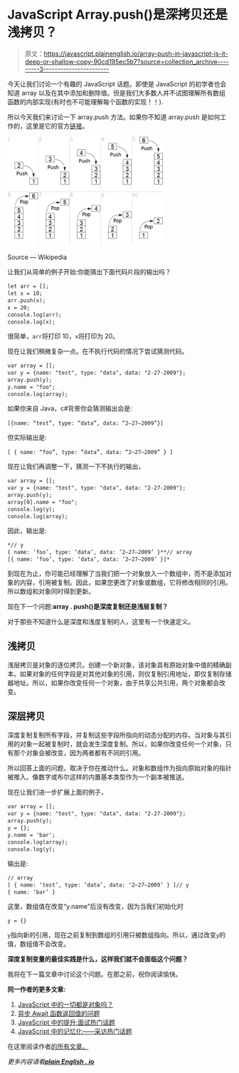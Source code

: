 # JavaScript Array.push()是深拷贝还是浅拷贝？

> 原文：<https://javascript.plainenglish.io/array-push-in-javascript-is-it-deep-or-shallow-copy-90cd195ec5b7?source=collection_archive---------3----------------------->

今天让我们讨论一个有趣的 JavaScript 话题。即使是 JavaScript 的初学者也会知道 array 以及在其中添加和删除值。但是我们大多数人并不试图理解所有数组函数的内部实现(有时也不可能理解每个函数的实现！！).

所以今天我们来讨论一下 array.push 方法。如果你不知道 array.push 是如何工作的，这里是它的官方[链接](https://developer.mozilla.org/en-US/docs/Web/JavaScript/Reference/Global_Objects/Array/push)。

![](img/9b4d29a26206fc24fe1390d6c9d1ccd9.png)

Source — Wikipedia

让我们从简单的例子开始:你能猜出下面代码片段的输出吗？

```
let arr = [];
let x = 10;
arr.push(x);
x = 20;
console.log(arr); 
console.log(x);
```

很简单，`arr`将打印 10，`x`将打印为 20。

现在让我们稍微复杂一点。在不执行代码的情况下尝试猜测代码。

```
var array = [];
var y = {name: "test", type: "data", data: "2-27-2009"};
array.push(y);
y.name = "foo";
console.log(array);
```

如果你来自 Java，c#背景你会猜测输出会是:

`[{name: “test”, type: “data”, data: “2–27–2009”}]`

但实际输出是:

`[ { name: “foo”, type: “data”, data: “2–27–2009” } ]`

现在让我们再调整一下，猜测一下不执行的输出，

```
var array = [];
var y = {name: "test", type: "data", data: "2-27-2009"};
array.push(y);
array[0].name = "foo";
console.log(y);
console.log(array);
```

因此，输出是:

```
*// y
{ name: ‘foo’, type: ‘data’, data: ‘2–27–2009’ }**// array
[{ name: ‘foo’, type: ‘data’, data: ‘2–27–2009’ }]*
```

到现在为止，你可能已经理解了当我们把一个对象放入一个数组中，而不是添加对象的内容，引用被复制。因此，如果您更改了对象或数组，它将修改相同的引用。所以数组和对象同时得到更新。

现在下一个问题:**array . push()是深度复制还是浅层复制？**

对于那些不知道什么是深度和浅度复制的人，这里有一个快速定义。

## 浅拷贝

浅层拷贝是对象的逐位拷贝。创建一个新对象，该对象具有原始对象中值的精确副本。如果对象的任何字段是对其他对象的引用，则仅复制引用地址，即仅复制存储器地址。所以，如果你改变任何一个对象，由于共享公共引用，两个对象都会改变。

## 深层拷贝

深度复制复制所有字段，并复制这些字段所指向的动态分配的内存。当对象与其引用的对象一起被复制时，就会发生深度复制。所以，如果你改变任何一个对象，只有那个对象会被改变，因为两者都有不同的引用。

所以回答上面的问题，取决于你在推动什么。对象和数组作为指向原始对象的指针被推入。像数字或布尔这样的内置基本类型作为一个副本被推送。

现在让我们进一步扩展上面的例子，

```
var array = [];
var y = {name: "test", type: "data", data: "2-27-2009"};
array.push(y);
y = {}; 
y.name = 'bar';
console.log(array);
console.log(y);
```

输出是:

```
// array 
[ { name: ‘test’, type: ‘data’, data: ‘2–27–2009’ } ]// y
{ name: ‘bar’ }
```

这里，数组值在改变“y.name”后没有改变，因为当我们初始化时

```
y = {}
```

`y`指向新的引用，现在之前复制到数组的引用只被数组指向。所以，通过改变`y`的值，数组值不会改变。

**深度复制变量的最佳实践是什么，这样我们就不会面临这个问题？**

我将在下一篇文章中讨论这个问题。在那之前，祝你阅读愉快。

**同一作者的更多文章:**

1.  [JavaScript 中的一切都是对象吗？](https://mevasanth.medium.com/how-everything-is-object-in-javascript-a4164d7e6a2d)
2.  [异步 Await 函数返回值的问题](/problem-with-returning-values-from-async-await-function-javascript-e99c94a47ca5)
3.  [JavaScript 中的提升:面试热门话题](https://mevasanth.medium.com/hoisting-in-javascript-hot-topic-for-interview-43b463a6a77?source=follow_footer---------0----------------------------)
4.  [JavaScript 中的记忆化——采访热门话题](https://mevasanth.medium.com/memoization-in-javascript-hot-topic-for-interview-815475544ab0)

在这里阅读作者[的所有文章。](https://mevasanth.medium.com/)

*更多内容请看*[***plain English . io***](http://plainenglish.io)